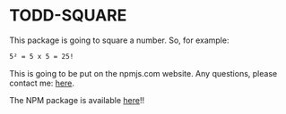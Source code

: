 #  TODD-SQUARE
This package is going to square a number. So, for example:  

```sh
5² = 5 x 5 = 25!
```

This is going to be put on the npmjs.com website.
Any questions, please contact me:
[here](todd.squitieri@alumni.newschool.edu).

The NPM package is available [here](https://www.npmjs.com/package/todd-square)!!
